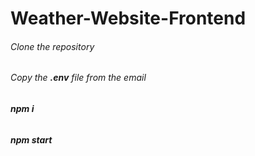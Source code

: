 # Weather-Website-Frontend

###### Clone the repository  
###### Copy the **.env** file from the email
###### ___npm i___ 
###### ___npm start___